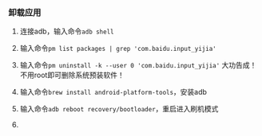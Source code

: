### 卸载应用

1. 连接adb，输入命令`adb shell`
2. 输入命令`pm list packages | grep 'com.baidu.input_yijia'`
3. 输入命令`pm uninstall -k --user 0 'com.baidu.input_yijia'`
大功告成！不用root即可删除系统预装软件！

1. 输入命令`brew install android-platform-tools`，安装adb
2. 输入命令`adb reboot recovery/bootloader`，重启进入刷机模式
3. 

